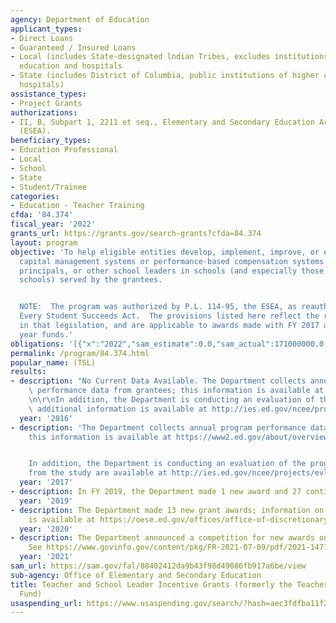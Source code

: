 ```yaml
---
agency: Department of Education
applicant_types:
- Direct Loans
- Guaranteed / Insured Loans
- Local (includes State-designated lndian Tribes, excludes institutions of higher
  education and hospitals
- State (includes District of Columbia, public institutions of higher education and
  hospitals)
assistance_types:
- Project Grants
authorizations:
- II, B, Subpart 1, 2211 et seq., Elementary and Secondary Education Act, as amended
  (ESEA).
beneficiary_types:
- Education Professional
- Local
- School
- State
- Student/Trainee
categories:
- Education - Teacher Training
cfda: '84.374'
fiscal_year: '2022'
grants_url: https://grants.gov/search-grants?cfda=84.374
layout: program
objective: 'To help eligible entities develop, implement, improve, or expand human
  capital management systems or performance-based compensation systems for teachers,
  principals, or other school leaders in schools (and especially those in high-need
  schools) served by the grantees.


  NOTE:  The program was authorized by P.L. 114-95, the ESEA, as reauthorized by the
  Every Student Succeeds Act.  The provisions listed here reflect the requirements
  in that legislation, and are applicable to awards made with FY 2017 and subsequent
  year funds.'
obligations: '[{"x":"2022","sam_estimate":0.0,"sam_actual":171000000.0,"usa_spending_actual":150747070.71},{"x":"2023","sam_estimate":171000000.0,"sam_actual":0.0,"usa_spending_actual":122577958.59},{"x":"2024","sam_estimate":200000000.0,"sam_actual":0.0,"usa_spending_actual":0.0}]'
permalink: /program/84.374.html
popular_name: (TSL)
results:
- description: "No Current Data Available. The Department collects annual program\
    \ performance data from grantees; this information is available at https://www2.ed.gov/about/overview/budget/budget18/justifications/f-ii.pdf.\r\
    \n\r\nIn addition, the Department is conducting an evaluation of the program;\
    \ additional information is available at http://ies.ed.gov/ncee/projects/evaluation/tq_incentive.asp. "
  year: '2016'
- description: 'The Department collects annual program performance data from grantees;
    this information is available at https://www2.ed.gov/about/overview/budget/budget19/justifications/f-ii.pdf.


    In addition, the Department is conducting an evaluation of the program; findings
    from the study are available at http://ies.ed.gov/ncee/projects/evlaution/tq_incentive.asp.'
  year: '2017'
- description: In FY 2019, the Department made 1 new award and 27 continuation awards.
  year: '2019'
- description: The Department made 13 new grant awards; information on the awards
    is available at https://oese.ed.gov/offices/office-of-discretionary-grants-support-services/effective-educator-development-programs/teacher-and-school-leader-incentive-program/awards/.
  year: '2020'
- description: The Department announced a competition for new awards on July 9, 2021.
    See https://www.govinfo.gov/content/pkg/FR-2021-07-09/pdf/2021-14714.pdf.
  year: '2021'
sam_url: https://sam.gov/fal/88402412da9b43f98d49086fb917a6be/view
sub-agency: Office of Elementary and Secondary Education
title: Teacher and School Leader Incentive Grants (formerly the Teacher Incentive
  Fund)
usaspending_url: https://www.usaspending.gov/search/?hash=aec3fdfba11f269d34070fbdb33953b0
---
```

